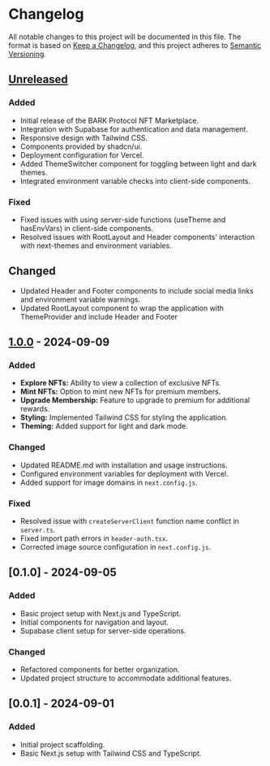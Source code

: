 # Changelog

All notable changes to this project will be documented in this file. The format is based on [Keep a Changelog](https://keepachangelog.com/en/1.0.0/), and this project adheres to [Semantic Versioning](https://semver.org/spec/v2.0.0.html).

## [Unreleased]

### Added
- Initial release of the BARK Protocol NFT Marketplace.
- Integration with Supabase for authentication and data management.
- Responsive design with Tailwind CSS.
- Components provided by shadcn/ui.
- Deployment configuration for Vercel.
- Added ThemeSwitcher component for toggling between light and dark themes.
- Integrated environment variable checks into client-side components.

### Fixed
- Fixed issues with using server-side functions (useTheme and hasEnvVars) in client-side components.
- Resolved issues with RootLayout and Header components' interaction with next-themes and environment variables.

## Changed
- Updated Header and Footer components to include social media links and environment variable warnings.
- Updated RootLayout component to wrap the application with ThemeProvider and include Header and Footer

## [1.0.0] - 2024-09-09

### Added
- **Explore NFTs:** Ability to view a collection of exclusive NFTs.
- **Mint NFTs:** Option to mint new NFTs for premium members.
- **Upgrade Membership:** Feature to upgrade to premium for additional rewards.
- **Styling:** Implemented Tailwind CSS for styling the application.
- **Theming:** Added support for light and dark mode.

### Changed
- Updated README.md with installation and usage instructions.
- Configured environment variables for deployment with Vercel.
- Added support for image domains in `next.config.js`.

### Fixed
- Resolved issue with `createServerClient` function name conflict in `server.ts`.
- Fixed import path errors in `header-auth.tsx`.
- Corrected image source configuration in `next.config.js`.

## [0.1.0] - 2024-09-05

### Added
- Basic project setup with Next.js and TypeScript.
- Initial components for navigation and layout.
- Supabase client setup for server-side operations.

### Changed
- Refactored components for better organization.
- Updated project structure to accommodate additional features.

## [0.0.1] - 2024-09-01

### Added
- Initial project scaffolding.
- Basic Next.js setup with Tailwind CSS and TypeScript.

[Unreleased]: https://github.com/your-username/nft-marketplace/compare/v1.0.0...HEAD
[1.0.0]: https://github.com/your-username/nft-marketplace/releases/tag/v1.0.0
